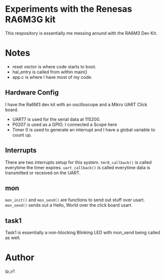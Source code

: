 # Experiments with the Renesas RA6M3G kit

This respository is essentially me messing around with the RA6M3 Dev Kit. 

# Notes

- reset vector is where code starts to boot.
- hal_entry is called from within main()
- app.c is where I have most of my code.

## Hardware Config

I have the Ra6M3 dev kit with an oscilloscope and a Mikro UART Click board.

- UART7 is used for the serial data at 115200. 
- P0207 is used as a GPIO. I connected a Scope here
- Timer 0 is used to generate an interrupt and I have a global variable to count up.

## Interrupts

There are two interrupts setup for this system. 
```tmr0_callback()``` is called everytime the timer expires.
```uart_callback()``` is called everytime data is transmitted or received on the UART.

## mon

```mon_init()``` and ```mon_send()``` are functions to send out stuff over usart. ```mon_send()``` sends out a Hello, World over the click board usart.

## task1

Task1 is essentially a non-blocking Blinking LED with mon_send being called as well.


# Author 

ip_v1